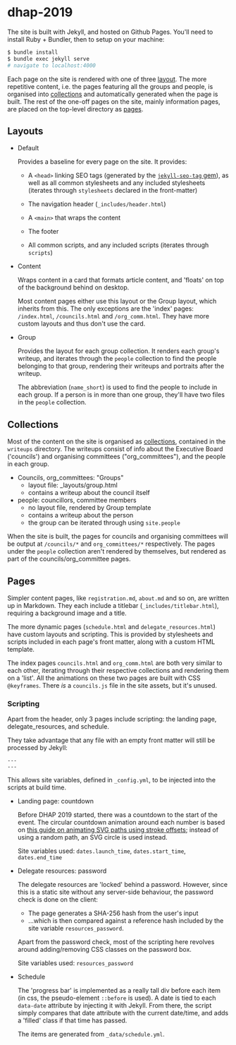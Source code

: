 # dhap-2019

The site is built with Jekyll, and hosted on Github Pages. You'll need to install Ruby + Bundler, then to setup on your machine:

```bash
$ bundle install
$ bundle exec jekyll serve
# navigate to localhost:4000
``` 

Each page on the site is rendered with one of three [layout](#layouts). The more repetitive content, i.e. the 
pages featuring all the groups and people, is organised into [collections](#collections) and automatically 
generated when the page is built. The rest of the one-off pages on the site, mainly information pages, are 
placed on the top-level directory as [pages](#pages).

## Layouts

* Default

	Provides a baseline for every page on the site. It provides:
		
	* A `<head>` linking SEO tags (generated by the [`jekyll-seo-tag` gem](https://github.com/jekyll/jekyll-seo-tag)), 
		as well as all common stylesheets and any included stylesheets (iterates through `stylesheets` declared in the 
		front-matter)

	* The navigation header (`_includes/header.html`)

	* A `<main>` that wraps the content

	* The footer

	* All common scripts, and any included scripts (iterates through `scripts`)

* Content

	Wraps content in a card that formats article content, and 'floats' on top of the background behind on desktop.

	Most content pages either use this layout or the Group layout, which inherits from this. The only exceptions 
	are the 'index' pages: `/index.html`, `/councils.html` and `/org_comm.html`. They have more custom 
	layouts and thus don't use the card.

* Group

	Provides the layout for each group collection. It renders each group's writeup, and iterates through the
	`people` collection to find the people belonging to that group, rendering their writeups and portraits after 
	the writeup. 

	The abbreviation (`name_short`) is used to find the people to include in each group. If a person is in more than one group, they'll have two files in the `people` collection.


## Collections

Most of the content on the site is organised as [collections](https://jekyllrb.com/docs/collections/),
contained in the `writeups` directory. The writeups consist of info about the Executive Board ('councils')
and organising committees ("org\_committees"), and the people in each group.

* Councils, org\_committees: "Groups"
	* layout file: \_layouts/group.html
	* contains a writeup about the council itself
* people: councillors, committee members
	* no layout file, rendered by Group template
	* contains a writeup about the person
	* the group can be iterated through using `site.people`

When the site is built, the pages for councils and organising committees will be output at `/councils/*` 
and `org_committees/*` respectively. The pages under the `people` collection aren't rendered by themselves, but
rendered as part of the councils/org_committee pages.

## Pages

Simpler content pages, like `registration.md`, `about.md` and so on, are written up in Markdown. They each include a titlebar (`_includes/titlebar.html`), requiring a background image and a title.

The more dynamic pages (`schedule.html` and `delegate_resources.html`) have custom layouts and scripting. This is provided by stylesheets and scripts included in each page's front matter, along with a custom HTML template.

The index pages `councils.html` and `org_comm.html` are both very similar to each other, iterating through their respective collections and rendering them on a 'list'. All the animations on these two pages are built with CSS `@keyframes`. There _is_ a `councils.js` file in the site assets, but it's unused.

### Scripting

Apart from the header, only 3 pages include scripting: the landing page, delegate\_resources, and schedule.

They take advantage that any file with an empty front matter will still be processed by Jekyll:
```
---
---
```

This allows site variables, defined in `_config.yml`, to be injected into the scripts at build time.

* Landing page: countdown

    Before DHAP 2019 started, there was a countdown to the start of the event. The circular countdown animation around each number is based on [this guide on animating SVG paths using stroke offsets](https://css-tricks.com/svg-line-animation-works/); instead of using a random path, an SVG circle is used instead.

    Site variables used: `dates.launch_time`, `dates.start_time`, `dates.end_time`

* Delegate resources: password

    The delegate resources are 'locked' behind a password. However, since this is a static site without any server-side behaviour, the password check is done on the client:

    - The page generates a SHA-256 hash from the user's input
    - ...which is then compared against a reference hash included by the site variable `resources_password`.

    Apart from the password check, most of the scripting here revolves around adding/removing CSS classes on the password box.

    Site variables used: `resources_password`

* Schedule

    The 'progress bar' is implemented as a really tall div before each item (in css, the pseudo-element `::before` is used). A date is tied to each `data-date` attribute by injecting it with Jekyll. From there, the script simply compares that date attribute with the current date/time, and adds a 'filled' class if that time has passed.

    The items are generated from `_data/schedule.yml`.

